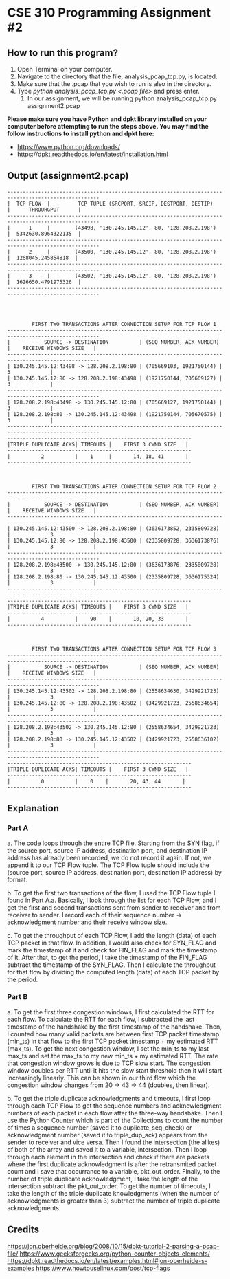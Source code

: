 # CSE 310 Programming Assignment #2
## How to run this program?
1. Open Terminal on your computer.
1. Navigate to the directory that the file, analysis_pcap_tcp.py, is located.
1. Make sure that the .pcap that you wish to run is also in the directory.
1. Type *python analysis_pcap_tcp.py <.pcap file>* and press enter.
    1. In our assignment, we will be running python analysis_pcap_tcp.py assignment2.pcap

**Please make sure you have Python and dpkt library installed on your computer before attempting to run the steps above. You may find the follow instructions to install python and dpkt here:**
* https://www.python.org/downloads/
* https://dpkt.readthedocs.io/en/latest/installation.html


## Output (assignment2.pcap)
```
----------------------------------------------------------------------------------------------------
|  TCP FLOW  |         TCP TUPLE (SRCPORT, SRCIP, DESTPORT, DESTIP)         |      THROUHGPUT      |
----------------------------------------------------------------------------------------------------
|      1     |        (43498, '130.245.145.12', 80, '128.208.2.198')        |  5342630.8964322135  |
----------------------------------------------------------------------------------------------------
|      2     |        (43500, '130.245.145.12', 80, '128.208.2.198')        |  1268045.245854818  |
----------------------------------------------------------------------------------------------------
|      3     |        (43502, '130.245.145.12', 80, '128.208.2.198')        |  1626650.4791975326  |
---------------------------------------------------------------------------------------------------- 




		FIRST TWO TRANSACTIONS AFTER CONNECTION SETUP FOR TCP FLOW 1
----------------------------------------------------------------------------------------------------
|           SOURCE -> DESTINATION          | (SEQ NUMBER, ACK NUMBER) |    RECEIVE WINDOWS SIZE   |
----------------------------------------------------------------------------------------------------
| 130.245.145.12:43498 -> 128.208.2.198:80 | (705669103, 1921750144) |             3             |
| 130.245.145.12:80 -> 128.208.2.198:43498 | (1921750144, 705669127) |             3             |
----------------------------------------------------------------------------------------------------
| 128.208.2.198:43498 -> 130.245.145.12:80 | (705669127, 1921750144) |             3             |
| 128.208.2.198:80 -> 130.245.145.12:43498 | (1921750144, 705670575) |             3             |
----------------------------------------------------------------------------------------------------
------------------------------------------------------------
|TRIPLE DUPLICATE ACKS| TIMEOUTS |    FIRST 3 CWND SIZE   |
------------------------------------------------------------
|          2          |    1     |       14, 18, 41       |
------------------------------------------------------------



		FIRST TWO TRANSACTIONS AFTER CONNECTION SETUP FOR TCP FLOW 2
----------------------------------------------------------------------------------------------------
|           SOURCE -> DESTINATION          | (SEQ NUMBER, ACK NUMBER) |    RECEIVE WINDOWS SIZE   |
----------------------------------------------------------------------------------------------------
| 130.245.145.12:43500 -> 128.208.2.198:80 | (3636173852, 2335809728) |             3             |
| 130.245.145.12:80 -> 128.208.2.198:43500 | (2335809728, 3636173876) |             3             |
----------------------------------------------------------------------------------------------------
| 128.208.2.198:43500 -> 130.245.145.12:80 | (3636173876, 2335809728) |             3             |
| 128.208.2.198:80 -> 130.245.145.12:43500 | (2335809728, 3636175324) |             3             |
----------------------------------------------------------------------------------------------------
------------------------------------------------------------
|TRIPLE DUPLICATE ACKS| TIMEOUTS |    FIRST 3 CWND SIZE   |
------------------------------------------------------------
|          4          |    90    |       10, 20, 33       |
------------------------------------------------------------



		FIRST TWO TRANSACTIONS AFTER CONNECTION SETUP FOR TCP FLOW 3
----------------------------------------------------------------------------------------------------
|           SOURCE -> DESTINATION          | (SEQ NUMBER, ACK NUMBER) |    RECEIVE WINDOWS SIZE   |
----------------------------------------------------------------------------------------------------
| 130.245.145.12:43502 -> 128.208.2.198:80 | (2558634630, 3429921723) |             3             |
| 130.245.145.12:80 -> 128.208.2.198:43502 | (3429921723, 2558634654) |             3             |
----------------------------------------------------------------------------------------------------
| 128.208.2.198:43502 -> 130.245.145.12:80 | (2558634654, 3429921723) |             3             |
| 128.208.2.198:80 -> 130.245.145.12:43502 | (3429921723, 2558636102) |             3             |
----------------------------------------------------------------------------------------------------
------------------------------------------------------------
|TRIPLE DUPLICATE ACKS| TIMEOUTS |    FIRST 3 CWND SIZE   |
------------------------------------------------------------
|          0          |    0    |       20, 43, 44       |
------------------------------------------------------------
```


## Explanation
### Part A
a. The code loops through the entire TCP file. Starting from the SYN flag, if the source port, source IP address, destination port, and destination IP address has already been recorded, we do not record it again. If not, we append it to our TCP Flow tuple. The TCP Flow tuple should include the (source port, source IP address, destination port, destination IP address) by format.

b. To get the first two transactions of the flow, I used the TCP Flow tuple I found in Part A.a. Basically, I look through the list for each TCP Flow, and I get the first and second transactions sent from sender to receiver and from receiver to sender. I record each of their sequence number -> acknowledgment number and their receive window size.

c. To get the throughput of each TCP Flow, I add the length (data) of each TCP packet in that flow. In addition, I would also check for SYN_FLAG and mark the timestamp of it and check for FIN_FLAG and mark the timestamp of it. After that, to get the period, I take the timestamp of the FIN_FLAG subtract the timestamp of the SYN_FLAG. Then I calculate the throughput for that flow by dividing the computed length (data) of each TCP packet by the period.

### Part B
a. To get the first three congestion windows, I first calculated the RTT for each flow. To calculate the RTT for each flow, I subtracted the last timestamp of the handshake by the first timestamp of the handshake. Then, I counted how many valid packets are between first TCP packet timestamp (min_ts) in that flow to the first TCP packet timestamp + my estimated RTT (max_ts). To get the next congestion window, I set the min_ts to my last max_ts and set the max_ts to my new min_ts + my estimated RTT. 
The rate that congestion window grows is due to TCP slow start. The congestion window doubles per RTT until it hits the slow start threshold then it will start increasingly linearly. This can be shown in our third flow which the congestion window changes from 20 -> 43 -> 44 (doubles, then linear).

b. To get the triple duplicate acknowledgments and timeouts, I first loop through each TCP Flow to get the sequence numbers and acknowledgment numbers of each packet in each flow after the three-way handshake. Then I use the Python Counter which is part of the Collections to count the number of times a sequence number (saved it to duplicate_seq_check) or acknowledgment number (saved it to triple_dup_ack) appears from the sender to receiver and vice versa. Then I found the intersection (the alikes) of both of the array and saved it to a variable, intersection. Then I loop through each element in the intersection and check if there are packets where the first duplicate acknowledgment is after the retransmited packet count and I save that occurrance to a variable, pkt_out_order. Finally, to the number of triple duplicate acknowledgment, I take the length of the intersection subtract the pkt_out_order. To get the number of timeouts, I take the length of the triple duplicate knowledgments (when the number of acknowledgments is greater than 3) subtract the number of triple duplicate acknowledgments.


## Credits
https://jon.oberheide.org/blog/2008/10/15/dpkt-tutorial-2-parsing-a-pcap-file/
https://www.geeksforgeeks.org/python-counter-objects-elements/
https://dpkt.readthedocs.io/en/latest/examples.html#jon-oberheide-s-examples
https://www.howtouselinux.com/post/tcp-flags
